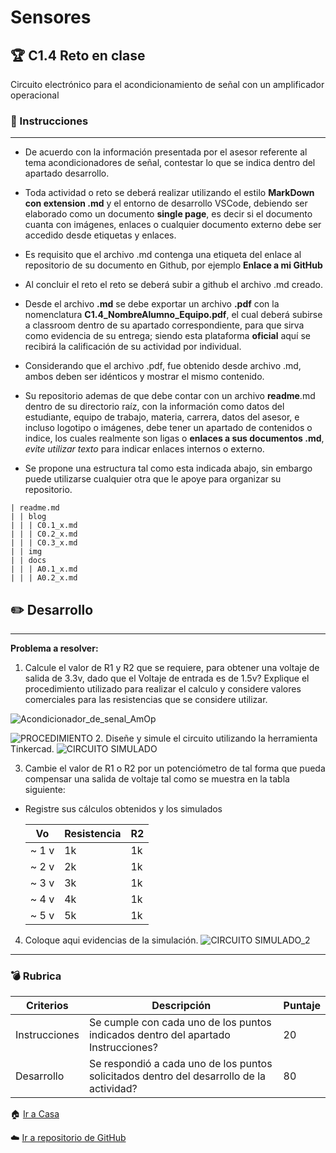 # Sensores
## :trophy: C1.4 Reto en clase

Circuito electrónico para el acondicionamiento de señal con un amplificador operacional

### :blue_book: Instrucciones

___

- De acuerdo con la información presentada por el asesor referente al tema acondicionadores de señal, contestar lo que se indica dentro del apartado desarrollo.

- Toda actividad o reto se deberá realizar utilizando el estilo **MarkDown con extension .md** y el entorno de desarrollo VSCode, debiendo ser elaborado como un documento **single page**, es decir si el documento cuanta con imágenes, enlaces o cualquier documento externo debe ser accedido desde etiquetas y enlaces.
- Es requisito que el archivo .md contenga una etiqueta del enlace al repositorio de su documento en Github, por ejemplo **Enlace a mi GitHub**
- Al concluir el reto el reto se deberá subir a github el archivo .md creado.
- Desde el archivo **.md** se debe exportar un archivo **.pdf** con la nomenclatura **C1.4_NombreAlumno_Equipo.pdf**, el cual deberá subirse a classroom dentro de su apartado correspondiente, para que sirva como evidencia de su entrega; siendo esta plataforma **oficial** aquí se recibirá la calificación de su actividad por individual.
- Considerando que el archivo .pdf, fue obtenido desde archivo .md, ambos deben ser idénticos y mostrar el mismo contenido.
- Su repositorio ademas de que debe contar con un archivo **readme**.md dentro de su directorio raíz, con la información como datos del estudiante, equipo de trabajo, materia, carrera, datos del asesor, e incluso logotipo o imágenes, debe tener un apartado de contenidos o indice, los cuales realmente son ligas o **enlaces a sus documentos .md**, _evite utilizar texto_ para indicar enlaces internos o externo.
- Se propone una estructura tal como esta indicada abajo, sin embargo puede utilizarse cualquier otra que le apoye para organizar su repositorio.

```  
| readme.md
| | blog
| | | C0.1_x.md
| | | C0.2_x.md
| | | C0.3_x.md
| | img
| | docs
| | | A0.1_x.md
| | | A0.2_x.md
```


## :pencil2: Desarrollo

___

**Problema a resolver:**

1. Calcule el valor de R1 y R2 que se requiere, para obtener una voltaje de salida de 3.3v, dado que el
Voltaje de entrada es de 1.5v? Explique el procedimiento utilizado para realizar el calculo y considere
valores comerciales para las resistencias que se considere utilizar.

![Acondicionador_de_senal_AmOp](../Blog/C1.4_Acondicionador_De_Señal/Imagenes/Imagen_1.png)


![PROCEDIMIENTO](./Blog/C1.4_Acondicionador_De_Señal/Imagenes/Imagen_2.png)
2. Diseñe y simule el circuito utilizando la herramienta Tinkercad.
  ![CIRCUITO SIMULADO](./Blog/C1.4_Acondicionador_De_Señal/Imagenes/Imagen_3.png)


3. Cambie el valor de R1 o R2 por un potenciómetro de tal forma que pueda compensar una salida de
voltaje tal como se muestra en la tabla siguiente:

+  Registre sus cálculos obtenidos y los simulados

    Vo | Resistencia | R2
    ---------|----------|---|
    ~ 1 v |  1k  |   1k  |
    ~ 2 v |   2k |  1k    |
    ~ 3 v |  3k  |   1k   |
    ~ 4 v |   4k |   1k   |
    ~ 5 v |   5k |   1k   |

4. Coloque aqui evidencias de la simulación.
 ![CIRCUITO SIMULADO_2](./Blog/C1.4_Acondicionador_De_Señal/Imagenes/Imagen_4.png)

___

### :bomb: Rubrica

| Criterios     | Descripción                                                                                  | Puntaje |
| ------------- | -------------------------------------------------------------------------------------------- | ------- |
| Instrucciones | Se cumple con cada uno de los puntos indicados dentro del apartado Instrucciones?            | 20 |
| Desarrollo    | Se respondió a cada uno de los puntos solicitados dentro del desarrollo de la actividad?     | 80      |

:house: [Ir a Casa]([../readme.md](https://github.com/Josejgr27/Sistemas_Programables))

:cloud: [Ir a repositorio de GitHub](https://github.com/Josejgr27/Sistemas_Programables)
